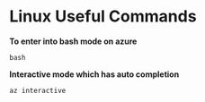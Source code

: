 # Linux Useful Commands



**To enter into bash mode on azure**&#x20;

```
bash
```

**Interactive mode which has auto completion**

```
az interactive
```
